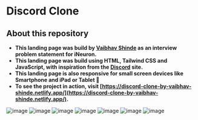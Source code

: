 # Discord Clone

## About this repository

-   **This landing page was build by [Vaibhav Shinde](https://www.linkedin.com/in/vaibhavwxyz/) as an interview problem statement for iNeuron.**
-   **This landing page was build using HTML, Tailwind CSS and JavaScript, with inspiration from the [Discord](https://discord.com/) site.**
-   **This landing page is also responsive for small screen devices like Smartphone and iPad or Tablet 🚀**
-   **To see the project in action, visit [https://discord-clone-by-vaibhav-shinde.netlify.app/](https://discord-clone-by-vaibhav-shinde.netlify.app/).**

![image](https://user-images.githubusercontent.com/73052214/219934816-2a080838-633b-4d43-a2ab-3fad34798074.png)
![image](https://user-images.githubusercontent.com/73052214/219934872-e4ba4762-f16b-4096-9c13-3960834c9b53.png)
![image](https://user-images.githubusercontent.com/73052214/219934930-297c4f93-ed58-4c7f-a0e2-aeb0145e8859.png)
![image](https://user-images.githubusercontent.com/73052214/219934954-22a48d66-1148-4bd7-93b8-4ef1ca2fb2f2.png)
![image](https://user-images.githubusercontent.com/73052214/219935060-fef3afc9-3236-46e6-8061-f90c46944807.png)
![image](https://user-images.githubusercontent.com/73052214/219935146-d4eca163-4f4b-4617-8f2d-c19ce06369c6.png)
![image](https://user-images.githubusercontent.com/73052214/219935168-19038d26-5eff-4074-9530-f8bd7f5d1dc3.png)
